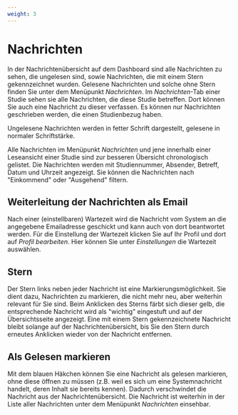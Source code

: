 ```yaml
---
weight: 3
---
```


# Nachrichten

In der Nachrichtenübersicht auf dem Dashboard sind alle Nachrichten zu sehen, die ungelesen sind, sowie Nachrichten, die mit einem Stern gekennzeichnet wurden. Gelesene Nachrichten und solche ohne Stern finden Sie unter dem Menüpunkt _Nachrichten_. Im _Nachrichten_-Tab einer Studie sehen sie alle Nachrichten, die diese Studie betreffen. Dort können Sie auch eine Nachricht zu dieser verfassen. Es können nur Nachrichten geschrieben werden, die einen Studienbezug haben.

Ungelesene Nachrichten werden in fetter Schrift dargestellt, gelesene in normaler Schriftstärke.

Alle Nachrichten im Menüpunkt _Nachrichten_ und jene innerhalb einer Leseansicht einer Studie sind zur besseren Übersicht chronologisch gelistet. Die Nachrichten werden mit Studiennummer, Absender, Betreff, Datum und Uhrzeit angezeigt. Sie können die Nachrichten nach "Einkommend" oder "Ausgehend" filtern.

## Weiterleitung der Nachrichten als Email

Nach einer (einstellbaren) Wartezeit wird die Nachricht vom System an die angegebene Emailadresse geschickt und kann auch von dort beantwortet werden. Für die Einstellung der Wartezeit klicken Sie auf Ihr Profil und dort auf _Profil bearbeiten_. Hier können Sie unter _Einstellungen_ die Wartezeit auswählen.

## Stern

Der Stern links neben jeder Nachricht ist eine Markierungsmöglichkeit. Sie dient dazu, Nachrichten zu markieren, die nicht mehr neu, aber weiterhin relevant für Sie sind. Beim Anklicken des Sterns färbt sich dieser gelb, die entsprechende Nachricht wird als "wichtig" eingestuft und auf der Übersichtsseite angezeigt. Eine mit einem Stern gekennzeichnete Nachricht bleibt solange auf der Nachrichtenübersicht, bis Sie den Stern durch erneutes Anklicken wieder von der Nachricht entfernen.

## Als Gelesen markieren

Mit dem blauen Häkchen können Sie eine Nachricht als gelesen markieren, ohne diese öffnen zu müssen (z.B. weil es sich um eine Systemnachricht handelt, deren Inhalt sie bereits kennen). Dadurch verschwindet die Nachricht aus der Nachrichtenübersicht. Die Nachricht ist weiterhin in der Liste aller Nachrichten unter dem Menüpunkt _Nachrichten_ einsehbar.
